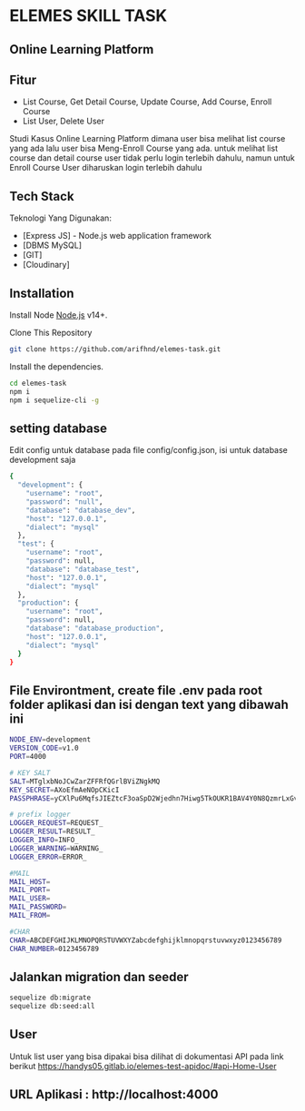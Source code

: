 # ELEMES SKILL TASK
## Online Learning Platform

## Fitur 
- List Course, Get Detail Course, Update Course, Add Course, Enroll Course
- List User, Delete User

Studi Kasus Online Learning Platform dimana user bisa melihat list course yang ada lalu user bisa Meng-Enroll Course yang ada. untuk melihat list course dan detail course user tidak perlu login terlebih dahulu, namun untuk Enroll Course User diharuskan login terlebih dahulu

## Tech Stack
Teknologi Yang Digunakan:
- [Express JS] - Node.js web application framework
- [DBMS MySQL]
- [GIT]
- [Cloudinary] 

## Installation

Install Node [Node.js](https://nodejs.org/) v14+.

Clone This Repository
```sh
git clone https://github.com/arifhnd/elemes-task.git
```

Install the dependencies.

```sh
cd elemes-task
npm i
npm i sequelize-cli -g
```
## setting database
Edit config untuk database pada file config/config.json, isi untuk database development saja
```sh
{
  "development": {
    "username": "root",
    "password": "null",
    "database": "database_dev",
    "host": "127.0.0.1",
    "dialect": "mysql"
  },
  "test": {
    "username": "root",
    "password": null,
    "database": "database_test",
    "host": "127.0.0.1",
    "dialect": "mysql"
  },
  "production": {
    "username": "root",
    "password": null,
    "database": "database_production",
    "host": "127.0.0.1",
    "dialect": "mysql"
  }
}
```

## File Environtment, create file .env pada root folder aplikasi dan isi dengan text yang dibawah ini
```sh
NODE_ENV=development
VERSION_CODE=v1.0
PORT=4000

# KEY SALT
SALT=MTglxbNoJCwZarZFFRfQGrlBViZNgkMQ
KEY_SECRET=AXoEfmAeNOpCKicI
PASSPHRASE=yCXlPu6MqfsJIEZtcF3oaSpD2Wjedhn7Hiwg5TkOUKR1BAV4Y0N8QzmrLxGvb9

# prefix logger
LOGGER_REQUEST=REQUEST_
LOGGER_RESULT=RESULT_
LOGGER_INFO=INFO_
LOGGER_WARNING=WARNING_
LOGGER_ERROR=ERROR_

#MAIL
MAIL_HOST=
MAIL_PORT=
MAIL_USER=
MAIL_PASSWORD=
MAIL_FROM=

#CHAR
CHAR=ABCDEFGHIJKLMNOPQRSTUVWXYZabcdefghijklmnopqrstuvwxyz0123456789
CHAR_NUMBER=0123456789

```

## Jalankan migration dan seeder
```sh
sequelize db:migrate
sequelize db:seed:all
```

## User
Untuk list user yang bisa dipakai bisa dilihat di dokumentasi API pada link berikut https://handys05.gitlab.io/elemes-test-apidoc/#api-Home-User

## URL Aplikasi : http://localhost:4000
